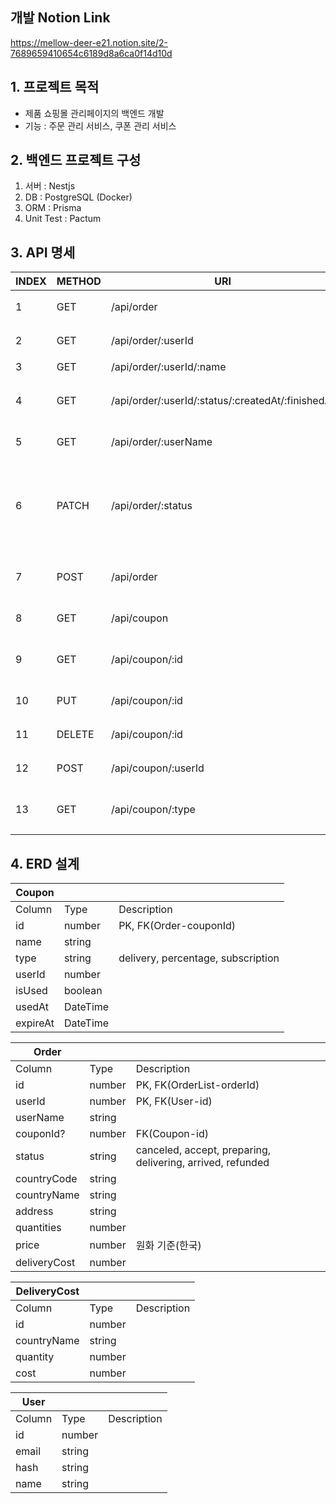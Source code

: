 ## 개발 Notion Link
https://mellow-deer-e21.notion.site/2-7689659410654c6189d8a6ca0f14d10d

## 1. 프로젝트 목적
- 제품 쇼핑몰 관리페이지의 백엔드 개발
- 기능 : 주문 관리 서비스, 쿠폰 관리 서비스

## 2. 백엔드 프로젝트 구성
1) 서버 : Nestjs
2) DB : PostgreSQL (Docker)
3) ORM : Prisma
4) Unit Test : Pactum

## 3. API 명세

| INDEX | METHOD | URI | DESCRIPTION | REMARK |
| --- | --- | --- | --- | --- |
| 1 | GET | /api/order | 제품 주문 내역 열람 (전체) | O |
| 2 | GET | /api/order/:userId | 제품 주문 내역 열람 (사용자) | O |
| 3 | GET | /api/order/:userId/:name | 주문 내역 검색 | O |
| 4 | GET | /api/order/:userId/:status/:createdAt/:finishedAt | 주문상태, 시작일자, 종료일자에 따른 필터 | △ |
| 5 | GET | /api/order/:userName | 주문자명으로 검색 | O |
| 6 | PATCH | /api/order/:status | 제품 배송 상태 업데이트, 주문 건에 대하여 발송 처리,  배송중/배송완료 등 수정 | O |
| 7 | POST | /api/order | 구매하기 (쿠폰 사용에 따른 할인, 배송비 적용) | O |
| 8 | GET | /api/coupon | 쿠폰 관리 - 조회 | O |
| 9 | GET | /api/coupon/:id | 쿠폰 관리 - 사용자별 쿠폰 조회 | O |
| 10 | PUT | /api/coupon/:id | 쿠폰 관리 - 쿠폰 내용 변경 | O |
| 11 | DELETE | /api/coupon/:id | 쿠폰 관리 - 쿠폰 삭제 | O |
| 12 | POST | /api/coupon/:userId | 특정 신규 쿠폰 코드 발급 | O |
| 13 | GET | /api/coupon/:type | 쿠폰 타입별 사용 횟수 및 총 할인액 조회 | O |

## 4. ERD 설계

| Coupon |  |  |
| --- | --- | --- |
| Column | Type | Description |
| id | number | PK, FK(Order-couponId) |
| name | string |  |
| type | string | delivery, percentage, subscription |
| userId | number |  |
| isUsed | boolean |  |
| usedAt | DateTime |  |
| expireAt | DateTime |  |

| Order |  |  |
| --- | --- | --- |
| Column | Type | Description |
| id | number | PK, FK(OrderList-orderId) |
| userId | number | PK, FK(User-id) |
| userName | string |  |
| couponId? | number | FK(Coupon-id) |
| status | string | canceled, accept, preparing, delivering, arrived, refunded |
| countryCode | string |  |
| countryName | string |  |
| address | string |  |
| quantities | number |  |
| price | number | 원화 기준(한국) |
| deliveryCost | number |  |

| DeliveryCost |  |  |
| --- | --- | --- |
| Column | Type | Description |
| id | number |  |
| countryName | string |  |
| quantity | number |  |
| cost | number |  |

| User |  |  |
| --- | --- | --- |
| Column | Type | Description |
| id | number |  |
| email | string |  |
| hash | string |  |
| name | string |  |
